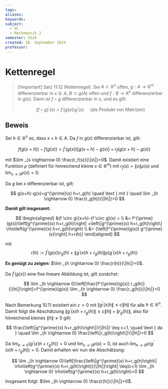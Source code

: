 ```yaml
---
tags: 
aliases: 
keywords: 
subject:
  - VL
  - Mathematik 2
semester: SS24
created: 28. September 2024
professor:
---
```

 

# Kettenregel

> [!important] Satz 11.12 (Kettenregel). Sei $A \subset \mathbb{R}^n$ offen, $g: A \rightarrow \mathbb{R}^m$ differenzierbar in $x \in A$, $B \supset g(A)$ offen und $f: B \rightarrow \mathbb{R}^k$ differenzierbar in $g(x)$. Dann ist $f \circ g$ differenzierbar in $x$, und es gilt:
> 
> $$
> (f \circ g)^{\prime}(x)=f^{\prime}(g(x)) g^{\prime}(x) \quad \text { (als Produkt von Matrizen) }
> $$
> 

## Beweis

Sei $h \in \mathbb{R}^n$ so, dass $x+h \in A$. Da $f$ in $g(x)$ differenzierbar ist, gilt:

$$
f(g(x+h))-f(g(x))=f^{\prime}(g(x))[g(x+h)-g(x)]+r_f(g(x+h)-g(x))
$$

mit $\lim _{s \rightarrow 0} \frac{r_f(s)}{\|s\|}=0$. Damit existiert eine Funktion $\rho$ (definiert für hinreichend kleine $\left.s \in \mathbb{R}^m\right)$ mit $r_f(s)=\|s\| \rho(s)$ und $\lim _{s \rightarrow 0} \rho(s)=0$.

Da $g$ bei $x$ differenzierbar ist, gilt:

$$
g(x+h)-g(x)=g^{\prime}(x) h+r_g(h) \quad \text { mit } \quad \lim _{h \rightarrow 0} \frac{r_g(h)}{\|h\|}=0
$$


**Damit gilt insgesamt:**

$$
\begin{aligned}
&(f \circ g)(x+h)-(f \circ g)(x) =
\\
&= f^{\prime}(g(x))\left[g^{\prime}(x) h+r_g(h)\right] +\left\|g^{\prime}(x) h+r_g(h)\right\| \rho\left(g^{\prime}(x) h+r_g(h)\right)
\\
&= {\left[f^{\prime}(g(x)) g^{\prime}(x)\right] h+r(h)}
\end{aligned}
$$

mit
$$
r(h):=f^{\prime}(g(x)) r_g(h)+\left\|g^{\prime}(x) h+r_g(h)\right\| \rho\left(g^{\prime}(x) h+r_g(h)\right)
$$


**Es genügt zu zeigen:** $\lim _{h \rightarrow 0} \frac{r(h)}{\|h\|}=0$.

Da $f^{\prime}(g(x))$ eine fixe lineare Abbildung ist, gilt zunächst:

$$
\lim _{h \rightarrow 0}\left[\frac{f^{\prime}(g(x)) r_g(h)}{\|h\|}\right]=f^{\prime}(g(x)) \lim _{h \rightarrow 0} \frac{r_g(h)}{\|h\|}=0
$$


Nach Bemerkung 10.11 existiert ein $c>0$ mit $\left\|g^{\prime}(x) h\right\| \leq c\|h\|$ für alle $h \in \mathbb{R}^n$. Damit folgt die Abschätzung $\left\|g^{\prime}(x) h+r_g(h)\right\| \leq c\|h\|+\left\|r_g(h)\right\|$, also für hinreichend kleines $\|h\| \neq 0$ gilt:

$$
\frac{\left\|g^{\prime}(x) h+r_g(h)\right\|}{\|h\|} \leq c+1, \quad \text { da } \quad \lim _{h \rightarrow 0} \frac{\left\|r_g(h)\right\|}{\|h\|}=0
$$


Da $\lim _{h \rightarrow 0}\left(g^{\prime}(x) h+r_g(h)\right)=0$ und $\lim _{s \rightarrow 0} \rho(s)=0$, ist auch $\lim _{h \rightarrow 0} \rho\left(g^{\prime}(x) h+r_g(h)\right)=0$. Damit erhalten wir nun die Abschätzung:

$$
\lim _{h \rightarrow 0}\left[\frac{\left\|g^{\prime}(x) h+r_g(h)\right\| \rho\left(g^{\prime}(x) h+r_g(h)\right)}{\|h\|}\right] \leq(c+1) \lim _{h \rightarrow 0} \rho\left(g^{\prime}(x) h+r_g(h)\right)=0
$$


Insgesamt folgt: $\lim _{h \rightarrow 0} \frac{r(h)}{\|h\|}=0$.